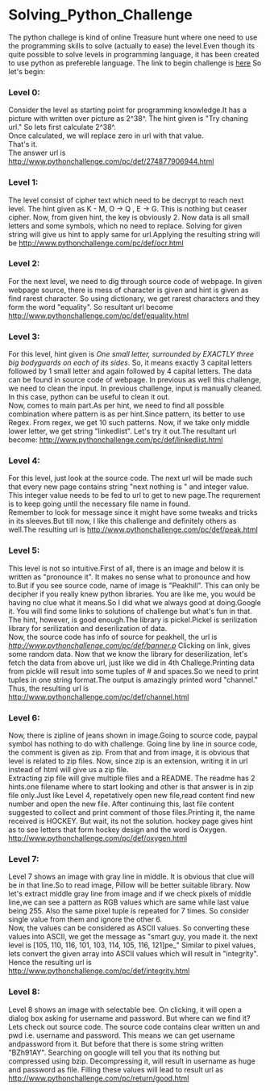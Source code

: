 # Solving_Python_Challenge
The python challege is kind of online Treasure hunt where one need to use the programming skills to solve (actually to ease) the level.Even though its quite possible to solve levels in programming language, it has been created to use python as prefereble language.
The link to begin challenge is [here](http://www.pythonchallenge.com/)
So let's begin:

### Level 0:
Consider the level as starting point for programming knowledge.It has a picture with written over picture as 2^38^. The hint given is "Try chaning url."
So lets first calculate 2^38^.  
Once calculated, we will replace zero in url with that value.  
That's it.   
The answer url is http://www.pythonchallenge.com/pc/def/274877906944.html

### Level 1:
The level consist of cipher text which need to be decrypt to reach next level. The hint given as K - M, O -> Q , E -> G. This is nothing but ceaser cipher. Now, from given hint, the key is obviously 2. 
Now data is all small letters and some symbols, which no need to replace. Solving for given string will give us hint to apply same for url.Applying the resulting string will be 
http://www.pythonchallenge.com/pc/def/ocr.html

### Level 2:
For the next level, we need to dig through source code of webpage. In given webpage source, there is mess of character is given and hint is given as find rarest character.
So using dictionary, we get rarest characters and they form the word "equality". So resultant url become
http://www.pythonchallenge.com/pc/def/equality.html

### Level 3:
For this level, hint given is <i>One small letter, surrounded by EXACTLY three big bodyguards on each of its sides</i>. So, it means exactly 3 capital letters followed by 1 small letter and again followed by 4 capital letters. The data can be found in source code of webpage. 
In previous as well this challenge, we need to clean the input. In previous challenge, input is manually cleaned. In this case, python can be useful to clean it out.   
Now, comes to main part.As per hint, we need to find all possible combination where pattern is as per hint.Since pattern, its better to use Regex. From regex, we get 10 such patterns. Now, if we take only middle lower letter, we get string "linkedlist". Let's try it out.The resultant url become: http://www.pythonchallenge.com/pc/def/linkedlist.html

### Level 4: 
For this level, just look at the source code. The next url will be made such that every new page contains string "next nothing is " and integer value. This integer value needs to be fed to url to get to new page.The requrement is to keep going until the necessary file name in found.    
Remember to look for message since it might have some tweaks and tricks in its sleeves.But till now, I like this challenge and definitely others as well.The resulting url is http://www.pythonchallenge.com/pc/def/peak.html

### Level 5:
This level is not so intuitive.First of all, there is an image and below it is written as "pronounce it". It makes no sense what to pronounce and how to.But if you see source code, name of image is "Peakhill". This can only be decipher if you really knew python libraries. You are like me, you would be having no clue what it means.So I did what we always good at doing.Google it. You will find some links to solutions of challenge but what's fun in that. The hint, however, is good enough.The library is pickel.Pickel is serilization library for serilization and deserilization of data.  
Now, the source code has info of source for peakhell, the url is <i> http://www.pythonchallenge.com/pc/def/banner.p</i> Clicking on link, gives some random data.
Now that we know the library for deserilization, let's fetch the data from above url, just like we did in 4th Challege.Printing data from pickle will result into some tuples of # and spaces.So we need to print tuples in one string format.The output is amazingly printed word "channel." Thus, the resulting url is http://www.pythonchallenge.com/pc/def/channel.html

### Level 6:
Now, there is zipline of jeans shown in image.Going to source code, paypal symbol has nothing to do with challenge. Going line by line in source code, the comment is given as zip. From that and from image, it is obvious that level is related to zip files. Now, since zip is an extension, writing it in url instead of html will give us a zip file.  
Extracting zip file will give multiple files and a README. The readme has 2 hints.one filename where to start looking and other is that answer is in zip file only.Just like Level 4, repetatively open new file,read content find new number and open the new file. After continuing this, last file content suggested to collect and print comment of those files.Printing it, the name received is HOCKEY. But wait, its not the solution. hockey page gives hint as to see letters that form hockey design and the word is Oxygen. http://www.pythonchallenge.com/pc/def/oxygen.html

### Level 7:
Level 7 shows an image with gray line in middle. It is obvious that clue will be in that line.So to read image, Pillow will be better suitable library. Now let's extract middle gray line from image and if we check pixels of middle line,we can see a pattern as RGB values which are same while last value being 255. Also the same pixel tuple is repeated for 7 times. So consider single value from them and ignore the other 6.  
Now, the values can be considered as ASCII values. So converting these values into ASCII, we get the message as "smart guy, you made it. the next level is [105, 110, 116, 101, 103, 114, 105, 116, 121]pe_" Similar to pixel values, lets convert the given array into ASCII values which will result in "integrity". Hence the resulting url is http://www.pythonchallenge.com/pc/def/integrity.html

### Level 8:
Level 8 shows an image with selectable bee. On clicking, it will open a dialog box asking for username and password. But where can we find it?  
Lets check out source code. The source code contains clear written un and pwd i.e. username and password. This means we can get username andpassword from it. But before that there is some string written "BZh91AY". Searching on google will tell you that its nothing but  compressed using bzip. Decompressing it, will result in username as huge and password as file. Filling these values will lead to result url as http://www.pythonchallenge.com/pc/return/good.html
